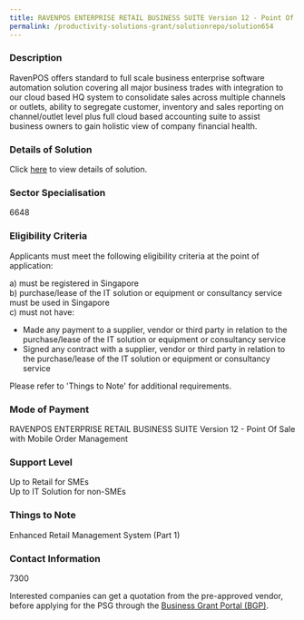 ```yaml
---
title: RAVENPOS ENTERPRISE RETAIL BUSINESS SUITE Version 12 - Point Of Sale with Mobile Order Management
permalink: /productivity-solutions-grant/solutionrepo/solution654
---
```


### Description

RavenPOS offers standard to full scale business enterprise software automation solution covering all major business trades with integration to our cloud based HQ system to consolidate sales across multiple channels or outlets, ability to segregate customer, inventory and sales reporting on channel/outlet level plus full cloud based accounting suite to assist business owners to gain holistic view of company financial health.

### Details of Solution

Click <a href='Nspire Group Pte Ltd' target='_blank' rel='noopener'>here</a> to view details of solution.

### Sector Specialisation

 6648 

### Eligibility Criteria

Applicants must meet the following eligibility criteria at the point of application:

a) must be registered in Singapore <br>
b) purchase/lease of the IT solution or equipment or consultancy service must be used in Singapore <br>
c) must not have:
- Made any payment to a supplier, vendor or third party in relation to the purchase/lease of the IT solution or equipment or consultancy service
- Signed any contract with a supplier, vendor or third party in relation to the purchase/lease of the IT solution or equipment or consultancy service

Please refer to 'Things to Note' for additional requirements.

### Mode of Payment
RAVENPOS ENTERPRISE RETAIL BUSINESS SUITE Version 12 - Point Of Sale with Mobile Order Management

### Support Level
Up to Retail for SMEs <br>
Up to IT Solution for non-SMEs

### Things to Note
Enhanced Retail Management System (Part 1)

### Contact Information
7300

Interested companies can get a quotation from the pre-approved vendor, before applying for the PSG through the <a target='_blank' rel='noopener' href='https://www.businessgrants.gov.sg/'>Business Grant Portal (BGP)</a>.

